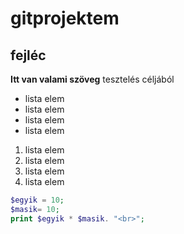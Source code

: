 # gitprojektem
## fejléc

**Itt van valami szöveg**
tesztelés céljából


- lista elem
- lista elem
- lista elem
- lista elem

1. lista elem
2. lista elem
3. lista elem
4. lista elem

```php
$egyik = 10;
$masik= 10;
print $egyik * $masik. "<br>";
```
